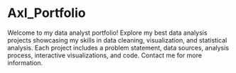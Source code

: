 # Axl_Portfolio
Welcome to my data analyst portfolio! Explore my best data analysis projects showcasing my skills in data cleaning, visualization, and statistical analysis. Each project includes a problem statement, data sources, analysis process, interactive visualizations, and code. Contact me for more information.
